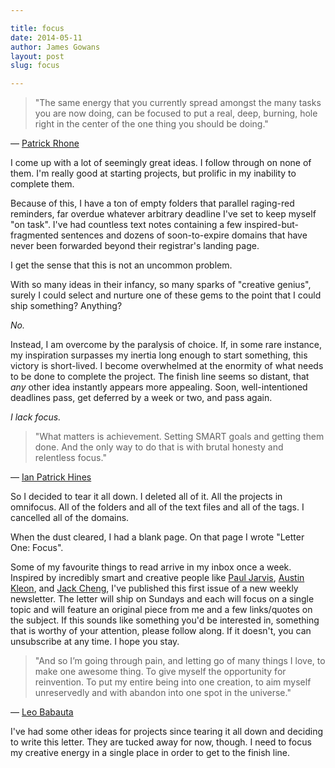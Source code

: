 ```yaml
---

title: focus
date: 2014-05-11
author: James Gowans
layout: post
slug: focus

---
```



> "The same energy that you currently spread amongst the many tasks you are now doing, can be focused to put a real, deep, burning, hole right in the center of the one thing you should be doing."  

— [Patrick Rhone](http://patrickrhone.com/2013/01/24/shaping-the-light/)

I come up with a lot of seemingly great ideas. I follow through on none of them. I'm really good at starting projects, but prolific in my inability to complete them.

Because of this, I have a ton of empty folders that parallel  raging-red reminders, far overdue whatever arbitrary deadline I've set to keep myself "on task". I've had countless text notes containing a few inspired-but-fragmented sentences and dozens of soon-to-expire domains that have never been forwarded beyond their registrar's landing page. 

I get the sense that this is not an uncommon problem.

With so many ideas in their infancy, so many sparks of "creative genius", surely I could select and nurture one of these gems to the point that I could ship something? Anything?

*No.*

Instead, I am overcome by the paralysis of choice. If, in some rare instance, my inspiration surpasses my inertia long enough to start something, this victory is short-lived. I become overwhelmed at the enormity of what needs to be done to complete the project. The finish line seems so distant, that *any* other idea instantly appears more appealing.  Soon, well-intentioned deadlines pass, get deferred by a week or two, and pass again.

*I lack focus.*

> "What matters is achievement. Setting SMART goals and getting them done. And the only way to do that is with brutal honesty and relentless focus." 

— [Ian Patrick Hines](http://www.ianpatrickhines.com/life-is-about-focus)

So I decided to tear it all down. I deleted all of it. All the projects in omnifocus. All of the folders and all of the text files and all of the tags. I cancelled all of the domains. 

When the dust cleared, I had a blank page. On that page I wrote "Letter One: Focus".

Some of my favourite things to read arrive in my inbox once a week. Inspired by incredibly smart and creative people like [Paul Jarvis](http://pjrvs.com), [Austin Kleon](http://austinkleon.com), and [Jack Cheng](http://jackcheng.com), I've published this first issue of a new weekly newsletter. The letter will ship on Sundays and each will focus on a single topic  and will feature an original piece from me and a few links/quotes on the subject. If this sounds like something you'd be interested in, something that is worthy of your attention, please follow along. If it doesn't, you can unsubscribe at any time. I hope you stay. 

> "And so I’m going through pain, and letting go of many things I love, to make one awesome thing. To give myself the opportunity for reinvention.
To put my entire being into one creation, to aim myself unreservedly and with abandon into one spot in the universe." 

— [Leo Babauta](http://zenhabits.net/pain/)

I've had some other ideas for projects since tearing it all down and deciding to write this letter. They are tucked away for now, though. I need to focus my creative energy in a single place in order to get to the finish line. 



